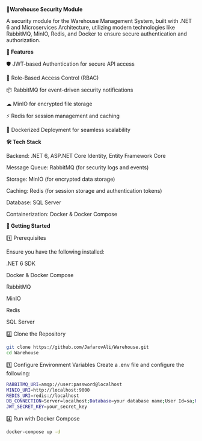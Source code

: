 **🔐Warehouse Security Module**

A security module for the Warehouse Management System, built with .NET 6 and Microservices Architecture, utilizing modern technologies like RabbitMQ, MinIO, Redis, and Docker to ensure secure authentication and authorization.

**📌 Features**

🛡 JWT-based Authentication for secure API access

🔑 Role-Based Access Control (RBAC)

📦 RabbitMQ for event-driven security notifications

☁ MinIO for encrypted file storage

⚡ Redis for session management and caching

🐳 Dockerized Deployment for seamless scalability

**🛠 Tech Stack**

Backend: .NET 6, ASP.NET Core Identity, Entity Framework Core

Message Queue: RabbitMQ (for security logs and events)

Storage: MinIO (for encrypted data storage)

Caching: Redis (for session storage and authentication tokens)

Database: SQL Server

Containerization: Docker & Docker Compose

**🚀 Getting Started**

1️⃣ Prerequisites

Ensure you have the following installed:

.NET 6 SDK

Docker & Docker Compose

RabbitMQ

MinIO

Redis

SQL Server

2️⃣ Clone the Repository
```bash
git clone https://github.com/JafarovAli/Warehouse.git
cd Warehouse
  ```

3️⃣ Configure Environment Variables
Create a .env file and configure the following:
```bash
RABBITMQ_URI=amqp://user:password@localhost
MINIO_URI=http://localhost:9000
REDIS_URI=redis://localhost
DB_CONNECTION=Server=localhost;Database=your database name;User Id=sa;Password=your password;
JWT_SECRET_KEY=your_secret_key  
  ```
4️⃣ Run with Docker Compose
```bash
docker-compose up -d
  ```
